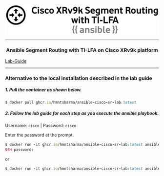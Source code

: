 <p align="center">
    <img width="800" src="https://github.com/hmntsharma/ansible-cisco-segment-routing/blob/main/docs/assets/images/heading.png?raw=true" alt="logo">
</p>

---

<h3 align="center">Ansible Segment Routing with TI-LFA on Cisco XRv9k platform</h3>


<a align="center" href="https://hmntsharma.github.io/ansible-cisco-segment-routing/">Lab-Guide</a>

---


### Alternative to the local installation described in the lab guide

##### 1. Pull the container as shown below.

```ruby
$ docker pull ghcr.io/hmntsharma/ansible-cisco-sr-lab:latest
```

##### 2. Follow the lab guide for each step as you execute the ansible playbook.

Username: ```cisco``` | Password: ```cisco```

Enter the password at the prompt.

```ruby
$ docker run -it ghcr.io/hmntsharma/ansible-cisco-sr-lab:latest ansible-playbook -u cisco -k all_inclusive_play.yaml
SSH password:
```

or

```ruby
$ docker run -it ghcr.io/hmntsharma/ansible-cisco-sr-lab:latest ansible-playbook all_inclusive_play.yaml -e ansible_user="cisco" -e ansible_password="cisco"
```
